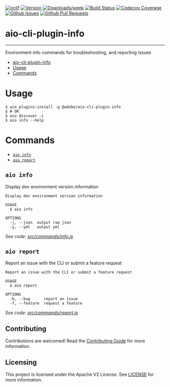 <!--
Copyright 2020 Adobe. All rights reserved.
This file is licensed to you under the Apache License, Version 2.0 (the "License");
you may not use this file except in compliance with the License. You may obtain a copy
of the License at http://www.apache.org/licenses/LICENSE-2.0

Unless required by applicable law or agreed to in writing, software distributed under
the License is distributed on an "AS IS" BASIS, WITHOUT WARRANTIES OR REPRESENTATIONS
OF ANY KIND, either express or implied. See the License for the specific language
governing permissions and limitations under the License.
-->

[![oclif](https://img.shields.io/badge/cli-oclif-brightgreen.svg)](https://oclif.io)
[![Version](https://img.shields.io/npm/v/@adobe/aio-cli-plugin-info.svg)](https://npmjs.org/package/@adobe/aio-cli-plugin-info)
[![Downloads/week](https://img.shields.io/npm/dw/@adobe/aio-cli-plugin-info.svg)](https://npmjs.org/package/@adobe/aio-cli-plugin-info)
[![Build Status](https://travis-ci.com/adobe/aio-cli-plugin-info.svg?branch=master)](https://travis-ci.com/adobe/aio-cli-plugin-info)
[![Codecov Coverage](https://img.shields.io/codecov/c/github/adobe/aio-cli-plugin-info/master.svg?style=flat-square)](https://codecov.io/gh/adobe/aio-cli-plugin-info/)
[![Github Issues](https://img.shields.io/github/issues/adobe/aio-cli-plugin-info.svg)](https://github.com/adobe/aio-cli-plugin-info/issues)
[![Github Pull Requests](https://img.shields.io/github/issues-pr/adobe/aio-cli-plugin-info.svg)](https://github.com/adobe/aio-cli-plugin-info/pulls) 

# aio-cli-plugin-info

---

Environment info commands for troubleshooting, and reporting issues

<!-- toc -->
* [aio-cli-plugin-info](#aio-cli-plugin-info)
* [Usage](#usage)
* [Commands](#commands)
<!-- tocstop -->

# Usage
```sh-session
$ aio plugins:install -g @adobe/aio-cli-plugin-info
$ # OR
$ aio discover -i
$ aio info --help
```

# Commands
<!-- commands -->
* [`aio info`](#aio-info)
* [`aio report`](#aio-report)

## `aio info`

Display dev environment version information

```
Display dev environment version information

USAGE
  $ aio info

OPTIONS
  -j, --json  output raw json
  -y, --yml   output yml
```

_See code: [src/commands/info.js](https://github.com/adobe/aio-cli-plugin-info/blob/2.1.0/src/commands/info.js)_

## `aio report`

Report an issue with the CLI or submit a feature request

```
Report an issue with the CLI or submit a feature request

USAGE
  $ aio report

OPTIONS
  -b, --bug      report an issue
  -f, --feature  request a feature
```

_See code: [src/commands/report.js](https://github.com/adobe/aio-cli-plugin-info/blob/2.1.0/src/commands/report.js)_
<!-- commandsstop -->

## Contributing

Contributions are welcomed! Read the [Contributing Guide](.github/CONTRIBUTING.md) for more information.

## Licensing

This project is licensed under the Apache V2 License. See [LICENSE](LICENSE) for more information.
